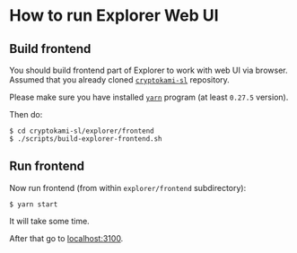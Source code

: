 # How to run Explorer Web UI

## Build frontend

You should build frontend part of Explorer to work with web UI via browser. Assumed that you already cloned [`cryptokami-sl`](https://github.com/input-output-hk/cryptokami-sl) repository.

Please make sure you have installed [`yarn`](https://yarnpkg.com/lang/en/docs/install/) program (at least `0.27.5` version).

Then do:

```
$ cd cryptokami-sl/explorer/frontend
$ ./scripts/build-explorer-frontend.sh
```

## Run frontend

Now run frontend (from within `explorer/frontend` subdirectory):

```
$ yarn start
```

It will take some time.

After that go to [localhost:3100](http://localhost:3100/).
